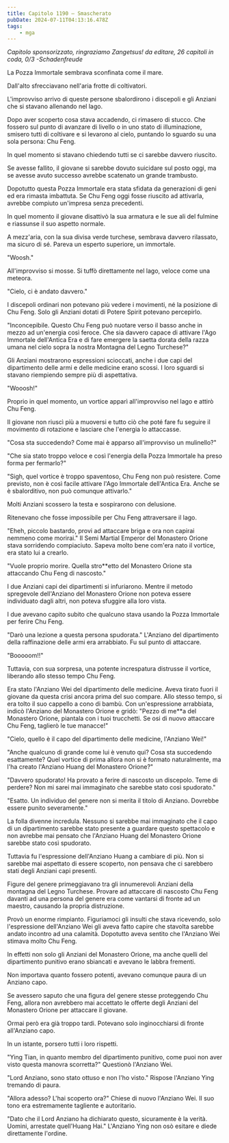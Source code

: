 ```yaml
---
title: Capitolo 1190 – Smascherato
pubDate: 2024-07-11T04:13:16.478Z
tags:
    - mga
---
```



<em>Capitolo sponsorizzato, ringraziamo Zangetsus!
da editare,
26 capitoli in coda, 0/3
-Schadenfreude</em>


La Pozza Immortale sembrava sconfinata come il mare.


Dall'alto sfrecciavano nell'aria frotte di coltivatori.


L'improvviso arrivo di queste persone sbalordirono i discepoli e gli Anziani che si stavano allenando nel lago.


Dopo aver scoperto cosa stava accadendo, ci rimasero di stucco. Che fossero sul punto di avanzare di livello o in uno stato di illuminazione, smisero tutti di coltivare e si levarono al cielo, puntando lo sguardo su una sola persona: Chu Feng.


In quel momento si stavano chiedendo tutti se ci sarebbe davvero riuscito.


Se avesse fallito, il giovane si sarebbe dovuto suicidare sul posto oggi, ma se avesse avuto successo avrebbe scatenato un grande trambusto.


Dopotutto questa Pozza Immortale era stata sfidata da generazioni di geni ed era rimasta imbattuta. Se Chu Feng oggi fosse riuscito ad attivarla, avrebbe compiuto un'impresa senza precedenti.


In quel momento il giovane disattivò la sua armatura e le sue ali del fulmine e riassunse il suo aspetto normale.


A mezz'aria, con la sua divisa verde turchese, sembrava davvero rilassato, ma sicuro di sé. Pareva un esperto superiore, un immortale.


"Woosh."


All'improvviso si mosse. Si tuffò direttamente nel lago, veloce come una meteora.


"Cielo, ci è andato davvero."


I discepoli ordinari non potevano più vedere i movimenti, né la posizione di Chu Feng. Solo gli Anziani dotati di Potere Spirit potevano percepirlo.


"Inconcepibile. Questo Chu Feng può nuotare verso il basso anche in mezzo ad un'energia così feroce. Che sia davvero capace di attivare l'Ago Immortale dell'Antica Era e di fare emergere la saetta dorata della razza umana nel cielo sopra la nostra Montagna del Legno Turchese?"


Gli Anziani mostrarono espressioni scioccati, anche i due capi del dipartimento delle armi e delle medicine erano scossi. I loro sguardi si stavano riempiendo sempre più di aspettativa.


"Wooosh!"


Proprio in quel momento, un vortice apparì all'improvviso nel lago e attirò Chu Feng.


Il giovane non riuscì più a muoversi e tutto ciò che poté fare fu seguire il movimento di rotazione e lasciare che l'energia lo attaccasse.


"Cosa sta succedendo? Come mai è apparso all'improvviso un mulinello?"


"Che sia stato troppo veloce e così l'energia della Pozza Immortale ha preso forma per fermarlo?"


"Sigh, quel vortice è troppo spaventoso, Chu Feng non può resistere. Come previsto, non è così facile attivare l'Ago Immortale dell'Antica Era. Anche se è sbalorditivo, non può comunque attivarlo."


Molti Anziani scossero la testa e sospirarono con delusione.


Ritenevano che fosse impossibile per Chu Feng attraversare il lago.


"Eheh, piccolo bastardo, provi ad attaccare briga e ora non capirai nemmeno come morirai." Il Semi Martial Emperor del Monastero Orione stava sorridendo compiaciuto. Sapeva molto bene com'era nato il vortice, era stato lui a crearlo.


"Vuole proprio morire. Quella stro**etto del Monastero Orione sta attaccando Chu Feng di nascosto."


I due Anziani capi dei dipartimenti si infuriarono. Mentre il metodo spregevole dell'Anziano del Monastero Orione non poteva essere individuato dagli altri, non poteva sfuggire alla loro vista.


I due avevano capito subito che qualcuno stava usando la Pozza Immortale per ferire Chu Feng.


"Darò una lezione a questa persona spudorata." L'Anziano del dipartimento della raffinazione delle armi era arrabbiato. Fu sul punto di attaccare.


"Booooom!!"


Tuttavia, con sua sorpresa, una potente increspatura distrusse il vortice, liberando allo stesso tempo Chu Feng.


Era stato l'Anziano Wei del dipartimento delle medicine. Aveva tirato fuori il giovane da questa crisi ancora prima del suo compare. Allo stesso tempo, si era tolto il suo cappello a cono di bambù. Con un'espressione arrabbiata, indicò l'Anziano del Monastero Orione e gridò: "Pezzo di me**a del Monastero Orione, piantala con i tuoi trucchetti. Se osi di nuovo attaccare Chu Feng, taglierò le tue manacce!"


"Cielo, quello è il capo del dipartimento delle medicine, l'Anziano Wei!"


"Anche qualcuno di grande come lui è venuto qui? Cosa sta succedendo esattamente? Quel vortice di prima allora non si è formato naturalmente, ma l'ha creato l'Anziano Huang del Monastero Orione?"


"Davvero spudorato! Ha provato a ferire di nascosto un discepolo. Teme di perdere? Non mi sarei mai immaginato che sarebbe stato così spudorato."


"Esatto. Un individuo del genere non si merita il titolo di Anziano. Dovrebbe essere punito severamente."


La folla divenne incredula. Nessuno si sarebbe mai immaginato che il capo di un dipartimento sarebbe stato presente a guardare questo spettacolo e non avrebbe mai pensato che l'Anziano Huang del Monastero Orione sarebbe stato così spudorato.


Tuttavia fu l'espressione dell'Anziano Huang a cambiare di più. Non si sarebbe mai aspettato di essere scoperto, non pensava che ci sarebbero stati degli Anziani capi presenti.


Figure del genere primeggiavano tra gli innumerevoli Anziani della montagna del Legno Turchese. Provare ad attaccare di nascosto Chu Feng davanti ad una persona del genere era come vantarsi di fronte ad un maestro, causando la propria distruzione.


Provò un enorme rimpianto. Figuriamoci gli insulti che stava ricevendo, solo l'espressione dell'Anziano Wei gli aveva fatto capire che stavolta sarebbe andato incontro ad una calamità. Dopotutto aveva sentito che l'Anziano Wei stimava molto Chu Feng.


In effetti non solo gli Anziani del Monastero Orione, ma anche quelli del dipartimento punitivo erano sbiancati e avevano le labbra frementi.


Non importava quanto fossero potenti, avevano comunque paura di un Anziano capo.


Se avessero saputo che una figura del genere stesse proteggendo Chu Feng, allora non avrebbero mai accettato le offerte degli Anziani del Monastero Orione per attaccare il giovane.


Ormai però era già troppo tardi. Potevano solo inginocchiarsi di fronte all'Anziano capo.


In un istante, porsero tutti i loro rispetti.


"Ying Tian, in quanto membro del dipartimento punitivo, come puoi non aver visto questa manovra scorretta?" Questionò l'Anziano Wei.


"Lord Anziano, sono stato ottuso e non l'ho visto." Rispose l'Anziano Ying tremando di paura.


"Allora adesso? L'hai scoperto ora?" Chiese di nuovo l'Anziano Wei. Il suo tono era estremamente tagliente e autoritario.


"Dato che il Lord Anziano ha dichiarato questo, sicuramente è la verità. Uomini, arrestate quell'Huang Hai." L'Anziano Ying non osò esitare e diede direttamente l'ordine.
                                


                                



